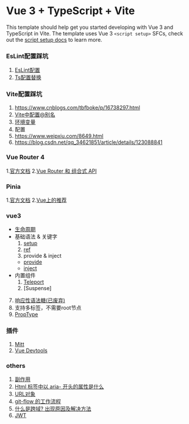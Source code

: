 <!--
 * @Descripttion: 
 * @version: 
 * @Author: chenpengfei
 * @Date: 2023-02-16 15:49:27
 * @LastEditors: chenpengfei
 * @LastEditTime: 2023-04-28 16:10:35
-->
# Vue 3 + TypeScript + Vite

This template should help get you started developing with Vue 3 and TypeScript in Vite. The template uses Vue 3 `<script setup>` SFCs, check out the [script setup docs](https://v3.vuejs.org/api/sfc-script-setup.html#sfc-script-setup) to learn more.


### EsLint配置踩坑
1. [EsLint配置](https://www.jianshu.com/p/4b94540dd998)
2. [Ts配置替换](https://coding.imooc.com/learn/questiondetail/4daeRY4pedWYnWEp.html)


### Vite配置踩坑
1. https://www.cnblogs.com/tbfboke/p/16738297.html
2. [Vite中配置@别名](./src/docs/vite-alias.md)
3. [环境变量](https://vitejs.cn/guide/env-and-mode.html#env-variables)
4. 配置
  1. https://www.weipxiu.com/8649.html
  2. https://blog.csdn.net/qq_34621851/article/details/123088841

### Vue Router 4
1.[官方文档](https://router.vuejs.org/zh/)
2.[Vue Router 和 组合式 API](https://router.vuejs.org/zh/guide/advanced/composition-api.html)

### Pinia
1.[官方文档](https://pinia.vuejs.org/zh/introduction.html)
2.[Vue上的推荐](https://cn.vuejs.org/guide/scaling-up/state-management.html#pinia)

### vue3
* [生命周期](https://cn.vuejs.org/guide/essentials/lifecycle.html#lifecycle-diagram)
* 基础语法 & 关键字
  1. [setup](./src/docs/setup.md)
  2. [ref](https://cn.vuejs.org/api/reactivity-core.html#ref)
  3. provide & inject
    * [provide](./src/components/demo/provide.vue)
    * [inject](./src/components/demo/inject.vue)
* 内置组件
  1. [Teleport](https://cn.vuejs.org/guide/built-ins/teleport.html)
  2. [Suspense]
7. [响应性语法糖(已废弃)](./src/docs/ref-sugar.md)
8. 支持多标签，不需要root节点
9. [PropType<T>](https://cn.vuejs.org/api/utility-types.html#proptype-t)

### 插件
1. [Mitt](./src/docs/mitt.md)
2. [Vue Devtools](https://devtools.vuejs.org/guide/installation.html)

### others
1. [副作用](https://coding.imooc.com/learn/questiondetail/gDANwPNllzzXK120.html)
2. [Html 标签中以 aria- 开头的属性是什么](https://zhuanlan.zhihu.com/p/472243961)
3. [URL对象](./src/docs/url.md)
4. [git-flow 的工作流程](https://www.git-tower.com/learn/git/ebook/cn/command-line/advanced-topics/git-flow/)
5. [什么是跨域? 出现原因及解决方法](https://segmentfault.com/a/1190000040485198)
6. [JWT](https://blog.csdn.net/weixin_45410366/article/details/125031959)